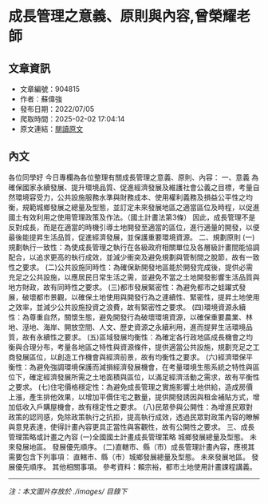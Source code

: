 # 成長管理之意義、原則與內容,曾榮耀老師

## 文章資訊
- 文章編號：904815
- 作者：蘇偉強
- 發布日期：2022/07/05
- 爬取時間：2025-02-02 17:04:14
- 原文連結：[閱讀原文](https://real-estate.get.com.tw/Columns/detail.aspx?no=904815)

## 內文
各位同學好
今日專欄為各位整理有關成長管理之意義、原則、內容：
一、意義
為確保國家永續發展、提升環境品質、促進經濟發展及維護社會公義之目標，考量自然環境容受力，公共設施服務水準與財務成本、使用權利義務及損益公平性之均衡，規範城鄉發展之總量及型態，並訂定未來發展地區之適當區位及時程，以促進國土有效利用之使用管理政策及作法。（國土計畫法第3條）
因此，成長管理不是反對成長，而是在適當的時機引導土地開發至適當的區位，進行適量的開發，以便最後能提昇生活品質，促進經濟發展，並保護重要環境資源。
二、規劃原則
(一)規劃執行一致性：為使成長管理之執行在各級政府相關單位及各層級計畫間能協調配合，以追求更高的執行成效，並減少衝突及避免規劃與管制間之脫節，故有一致性之要求。
(二)公共設施同時性：為確保新開發地區能於開發完成後，提供必需充足之公共設施，以應居民日常生活之需，並避免不當之土地開發影響生活品質與地方財政，故有同時性之要求。
(三)都市發展緊密性：為避免都市之蛙躍式發展，破壞都市景觀，以確保土地使用與開發行為之連續性、緊密性，提昇土地使用之效率，並減少公共設施投資之浪費，故有緊密性之要求。
(四)環境資源永續性：為尊重自然，關懷生態，避免開發行為破壞環境資源，以確保重要農業、林地、溼地、海岸、開放空間、人文、歷史資源之永續利用，進而提昇生活環境品質，故有永續性之要求。
(五)區域發展均衡性：為確定各行政地區成長機會之均衡與合理分布，考量各地區之特性與資源條件，提供適當公共設施，規劃充足之工商發展區位，以創造工作機會與經濟前景，故有均衡性之要求。
(六)經濟環保平衡性：為避免強調環境保護而減損經濟發展機會，在考量環境生態系統之特性與區位下，確定經濟發展所需之土地面積與區位，以滿足經濟活動之需求，故有平衡性之要求。
(七)住宅價格穩定性：為避免成長管理之實施影響土地供給，造成房價上漲，產生排他效果，以增加平價住宅之數量，提供開發誘因與租金補貼方式，增加低收入戶購屋機會，故有穩定性之要求。
(八)民眾參與公開性：為增進民眾對政策的認同感，免除政策執行之抗拒，提高執行成效，透過民眾對政策內容的瞭解與意見表達，使得計畫內容更具正當性與客觀性，故有公開性之要求。
三、成長管理策略或計畫之內容
(一)全國國土計畫成長管理策略
城鄉發展總量及型態。
未來發展地區。
發展優先順序。
(二)直轄市、縣（市）成長管理計畫內容，應視其需要包含下列事項：
直轄市、縣（市）城鄉發展總量及型態。
未來發展地區。
發展優先順序。
其他相關事項。
參考資料：賴宗裕，都市土地使用計畫課程講義。

---
*注：本文圖片存放於 ./images/ 目錄下*

